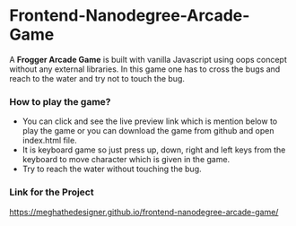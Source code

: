 # Frontend-Nanodegree-Arcade-Game
A **Frogger Arcade Game** is built with vanilla Javascript using oops concept without any external libraries. In this game one has to cross the bugs and reach to the water and try not to touch the bug.

### How to play the game?
* You can click and see the live preview link which is mention below to play the game or you can download the game from github and open index.html file. 
* It is keyboard game so just press up, down, right and left keys from the keyboard to move character which is given in the game. 
* Try to reach the water without touching the bug.

### Link for the Project
https://meghathedesigner.github.io/frontend-nanodegree-arcade-game/
